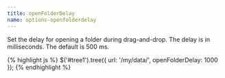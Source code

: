 ```yaml
---
title: openFolderDelay
name: options-openfolderdelay
---
```


Set the delay for opening a folder during drag-and-drop. The delay is in milliseconds. The default is 500 ms.

{% highlight js %}
$('#tree1').tree({
    url: '/my/data/',
    openFolderDelay: 1000
});
{% endhighlight %}
